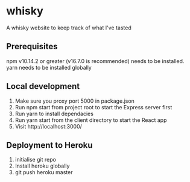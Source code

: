 # whisky

A whisky website to keep track of what I've tasted

## Prerequisites

npm v10.14.2 or greater (v16.7.0 is recommended) needs to be installed.
yarn needs to be installed globally

## Local development

<ol>
<li>Make sure you proxy port 5000 in package.json</li>
<li>Run npm start from project root to start the Express server first</li>
<li>Run yarn to install dependacies</li>
<li>Run yarn start from the client directory to start the React app</li>
<li>Visit http://localhost:3000/</li>
</ol>

## Deployment to Heroku

<ol>
<li>initialise git repo</li>
<li>Install heroku globally</li>
<li>git push heroku master</li>
</ol>
